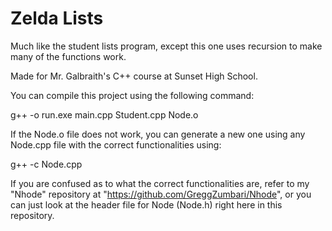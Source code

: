 # Zelda Lists
Much like the student lists program, except this one uses recursion to make many of the functions work.

Made for Mr. Galbraith's C++ course at Sunset High School.

You can compile this project using the following command:

g++ -o run.exe main.cpp Student.cpp Node.o

If the Node.o file does not work, you can generate a new one using any Node.cpp file with the correct functionalities using:

g++ -c Node.cpp

If you are confused as to what the correct functionalities are, refer to my "Nhode" repository at "https://github.com/GreggZumbari/Nhode", or you can just look at the header file for Node (Node.h) right here in this repository.
